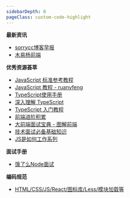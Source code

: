 ```yaml
---
sidebarDepth: 0
pageClass: custom-code-highlight
---
```


**最新资讯**

- [sorrycc博客早报](https://github.com/sorrycc/blog/issues)
- [木易杨前端](https://www.muyiy.cn)


**优秀资源荟萃**

- [JavaScript 标准参考教程](http://javascript.ruanyifeng.com/grammar/basic.html#toc0)
- [JavaScript 教程 - ruanyfeng](https://wangdoc.com/javascript/)
- [TypeScript使用手册](https://github.com/zhongsp/TypeScript)
- [深入理解 TypeScript](https://jkchao.github.io/typescript-book-chinese/)
- [TypeScript 入门教程](https://github.com/xcatliu/typescript-tutorial/blob/master/README.md)
- [前端进阶积累](http://obkoro1.com/web_accumulate/)
- [大前端面试宝典 - 图解前端](https://lucifer.ren/fe-interview/#/?id=hr)
- [技术面试必备基础知识](https://github.com/CyC2018/CS-Notes)
- [JS是如何工作系列](https://github.com/qq449245884/xiaozhi)

**面试手册**

- [饿了么Node面试](https://elemefe.github.io/node-interview/#/)

**编码规范**

- [HTML/CSS/JS/React/图标库/Less/模块加载等](https://github.com/ecomfe/spec)